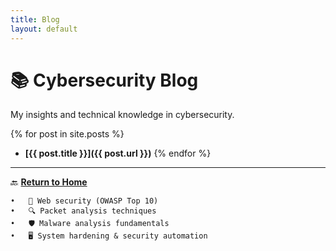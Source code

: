 ```yaml
---
title: Blog
layout: default
---
```


# 📚 Cybersecurity Blog  
My insights and technical knowledge in cybersecurity.

{% for post in site.posts %}
- **[{{ post.title }}]({{ post.url }})**
{% endfor %}
---
🔙 **[Return to Home](../index.md)**  

	•	🔐 Web security (OWASP Top 10)
	•	🔍 Packet analysis techniques
	•	🛡️ Malware analysis fundamentals
	•	🖥️ System hardening & security automation